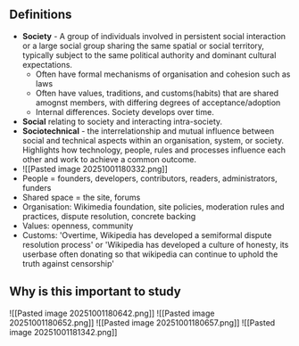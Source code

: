 ## Definitions
- **Society** - A group of individuals involved in persistent social interaction or a large social group sharing the same spatial or social territory, typically subject to the same political authority and dominant cultural expectations.
	- Often have formal mechanisms of organisation and cohesion such as laws
	- Often have values, traditions, and customs(habits) that are shared amognst members, with differing degrees of acceptance/adoption
	- Internal differences. Society develops over time. 
- **Social** relating to society and interacting intra-society.
- **Sociotechnical** - the interrelationship and mutual influence between social and technical aspects within an organisation, system, or society. Highlights how technology, people, rules and processes influence each other and work to achieve a common outcome. 
- ![[Pasted image 20251001180332.png]]
- People = founders, developers, contributors, readers, administrators, funders
- Shared space = the site, forums
- Organisation: Wikimedia foundation, site policies, moderation rules and practices, dispute resolution, concrete backing
- Values: openness, community
- Customs: 'Overtime, Wikipedia has developed a semiformal dispute resolution process' or 'Wikipedia has developed a culture of honesty, its userbase often donating so that wikipedia can continue to uphold the truth against censorship'

## Why is this important to study
![[Pasted image 20251001180642.png]]
![[Pasted image 20251001180652.png]]
![[Pasted image 20251001180657.png]]
![[Pasted image 20251001181342.png]]
